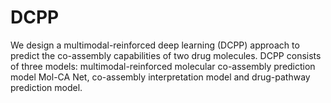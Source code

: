 # DCPP
We design a multimodal-reinforced deep learning (DCPP) approach to predict the co-assembly capabilities of two drug molecules. DCPP consists of three models: multimodal-reinforced molecular co-assembly prediction model Mol-CA Net, co-assembly interpretation model and drug-pathway prediction model.
